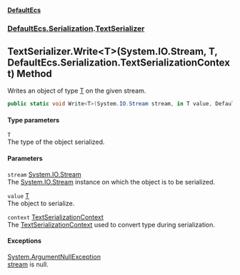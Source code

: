#### [DefaultEcs](./index.md 'index')
### [DefaultEcs.Serialization](./DefaultEcs-Serialization.md 'DefaultEcs.Serialization').[TextSerializer](./DefaultEcs-Serialization-TextSerializer.md 'DefaultEcs.Serialization.TextSerializer')
## TextSerializer.Write&lt;T&gt;(System.IO.Stream, T, DefaultEcs.Serialization.TextSerializationContext) Method
Writes an object of type [T](#DefaultEcs-Serialization-TextSerializer-Write-T-(System-IO-Stream_T_DefaultEcs-Serialization-TextSerializationContext)-T 'DefaultEcs.Serialization.TextSerializer.Write&lt;T&gt;(System.IO.Stream, T, DefaultEcs.Serialization.TextSerializationContext).T') on the given stream.  
```csharp
public static void Write<T>(System.IO.Stream stream, in T value, DefaultEcs.Serialization.TextSerializationContext context);
```
#### Type parameters
<a name='DefaultEcs-Serialization-TextSerializer-Write-T-(System-IO-Stream_T_DefaultEcs-Serialization-TextSerializationContext)-T'></a>
`T`  
The type of the object serialized.  
  
#### Parameters
<a name='DefaultEcs-Serialization-TextSerializer-Write-T-(System-IO-Stream_T_DefaultEcs-Serialization-TextSerializationContext)-stream'></a>
`stream` [System.IO.Stream](https://docs.microsoft.com/en-us/dotnet/api/System.IO.Stream 'System.IO.Stream')  
The [System.IO.Stream](https://docs.microsoft.com/en-us/dotnet/api/System.IO.Stream 'System.IO.Stream') instance on which the object is to be serialized.  
  
<a name='DefaultEcs-Serialization-TextSerializer-Write-T-(System-IO-Stream_T_DefaultEcs-Serialization-TextSerializationContext)-value'></a>
`value` [T](#DefaultEcs-Serialization-TextSerializer-Write-T-(System-IO-Stream_T_DefaultEcs-Serialization-TextSerializationContext)-T 'DefaultEcs.Serialization.TextSerializer.Write&lt;T&gt;(System.IO.Stream, T, DefaultEcs.Serialization.TextSerializationContext).T')  
The object to serialize.  
  
<a name='DefaultEcs-Serialization-TextSerializer-Write-T-(System-IO-Stream_T_DefaultEcs-Serialization-TextSerializationContext)-context'></a>
`context` [TextSerializationContext](./DefaultEcs-Serialization-TextSerializationContext.md 'DefaultEcs.Serialization.TextSerializationContext')  
The [TextSerializationContext](./DefaultEcs-Serialization-TextSerializationContext.md 'DefaultEcs.Serialization.TextSerializationContext') used to convert type during serialization.  
  
#### Exceptions
[System.ArgumentNullException](https://docs.microsoft.com/en-us/dotnet/api/System.ArgumentNullException 'System.ArgumentNullException')  
[stream](#DefaultEcs-Serialization-TextSerializer-Write-T-(System-IO-Stream_T_DefaultEcs-Serialization-TextSerializationContext)-stream 'DefaultEcs.Serialization.TextSerializer.Write&lt;T&gt;(System.IO.Stream, T, DefaultEcs.Serialization.TextSerializationContext).stream') is null.  
